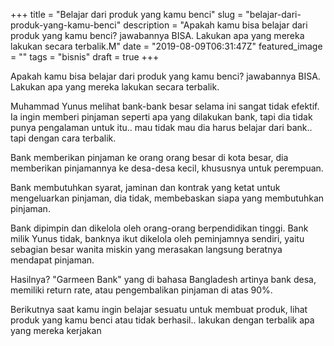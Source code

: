 +++
title = "Belajar dari produk yang kamu benci"
slug = "belajar-dari-produk-yang-kamu-benci"
description = "Apakah kamu bisa belajar dari produk yang kamu benci? jawabannya BISA. Lakukan apa yang mereka lakukan secara terbalik.M"
date = "2019-08-09T06:31:47Z"
featured_image = ""
tags = "bisnis"
draft = true
+++ 
 
Apakah kamu bisa belajar dari produk yang kamu benci? jawabannya BISA. Lakukan apa yang mereka lakukan secara terbalik.

Muhammad Yunus melihat bank-bank besar selama ini sangat tidak efektif. Ia ingin memberi pinjaman seperti apa yang dilakukan bank, tapi dia tidak punya pengalaman untuk itu.. mau tidak mau dia harus belajar dari bank.. tapi dengan cara terbalik.

Bank memberikan pinjaman ke orang orang besar di kota besar, dia memberikan pinjamannya ke desa-desa kecil, khususnya untuk perempuan.

Bank membutuhkan syarat, jaminan dan kontrak yang ketat untuk mengeluarkan pinjaman, dia tidak, membebaskan siapa yang membutuhkan pinjaman.

Bank dipimpin dan dikelola oleh orang-orang berpendidikan tinggi. Bank milik Yunus tidak, banknya ikut dikelola oleh peminjamnya sendiri, yaitu sebagian besar wanita miskin yang merasakan langsung beratnya mendapat pinjaman.

Hasilnya? "Garmeen Bank" yang di bahasa Bangladesh artinya bank desa, memiliki return rate, atau pengembalikan pinjaman di atas 90%.

Berikutnya saat kamu ingin belajar sesuatu  untuk membuat produk, lihat produk yang kamu benci atau tidak berhasil.. lakukan dengan terbalik apa yang mereka kerjakan